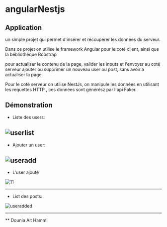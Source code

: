 # angularNestjs

## Application
un simple projet qui permet d'insérer et réccupérer les données du serveur.

Dans ce projet on utilise le framework Angular pour le coté client, ainsi que la bébliothèque Boostrap

pour actualiser le contenu de la page, valider les inputs et l'envoyer au coté serveur ajouter ou supprimer un nouveau user ou post, sans avoir a actualiser la page.

Pour le coté serveur on utilise NestJs, on manipule les données en utilisant les requettes HTTP , ces données sont générész par l'api Faker.

## Démonstration
- Liste des users: 

![userlist](https://user-images.githubusercontent.com/36522492/50552535-be11aa80-0c95-11e9-8ffb-fa6c24aa77a6.PNG)
-----

 - Ajouter un user:
 
![useradd](https://user-images.githubusercontent.com/36522492/50552537-c36ef500-0c95-11e9-8807-ddc9e726a605.PNG)
-----

- L'user ajouté

![11](https://user-images.githubusercontent.com/36522492/55203646-70410b80-51cc-11e9-94b1-7ef5132fd838.PNG)

-----
- List des posts:

![useradded](https://user-images.githubusercontent.com/36522492/50552538-c538b880-0c95-11e9-84fb-e22453007211.PNG)

----
** Dounia Ait Hammi
